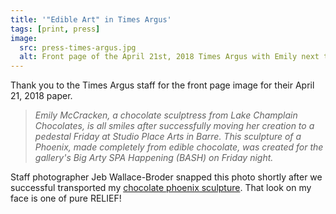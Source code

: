 ```yaml
---
title: '"Edible Art" in Times Argus'
tags: [print, press]
image:
  src: press-times-argus.jpg
  alt: Front page of the April 21st, 2018 Times Argus with Emily next to her chocolate phoneix sculpture in the Studio Arts Place gallery.
---
```


Thank you to the Times Argus staff for the front page image for their April 21, 2018 paper.

> _Emily McCracken, a chocolate sculptress from Lake Champlain Chocolates, is all smiles after successfully moving her creation to a pedestal Friday at Studio Place Arts in Barre. This sculpture of a Phoenix, made completely from edible chocolate, was created for the gallery's Big Arty SPA Happening (BASH) on Friday night._

Staff photographer Jeb Wallace-Broder snapped this photo shortly after we successful transported my [chocolate phoenix sculpture](/sculptures/phoenix/). That look on my face is one of pure RELIEF! 